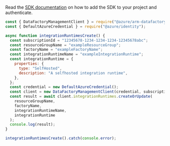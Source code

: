 Read the [SDK documentation](https://github.com/Azure/azure-sdk-for-js/blob/%40azure%2Farm-datafactory_10.5.0/sdk/datafactory/arm-datafactory/README.md) on how to add the SDK to your project and authenticate.

```javascript
const { DataFactoryManagementClient } = require("@azure/arm-datafactory");
const { DefaultAzureCredential } = require("@azure/identity");

async function integrationRuntimesCreate() {
  const subscriptionId = "12345678-1234-1234-1234-12345678abc";
  const resourceGroupName = "exampleResourceGroup";
  const factoryName = "exampleFactoryName";
  const integrationRuntimeName = "exampleIntegrationRuntime";
  const integrationRuntime = {
    properties: {
      type: "SelfHosted",
      description: "A selfhosted integration runtime",
    },
  };
  const credential = new DefaultAzureCredential();
  const client = new DataFactoryManagementClient(credential, subscriptionId);
  const result = await client.integrationRuntimes.createOrUpdate(
    resourceGroupName,
    factoryName,
    integrationRuntimeName,
    integrationRuntime
  );
  console.log(result);
}

integrationRuntimesCreate().catch(console.error);
```
